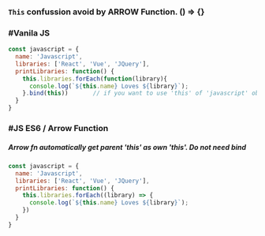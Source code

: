 ### ```This``` confussion avoid by ARROW Function. () => {}


### #Vanila JS
```js
const javascript = {
  name: 'Javascript',
  libraries: ['React', 'Vue', 'JQuery'],
  printLibraries: function() {
    this.libraries.forEach(function(library){
      console.log(`${this.name} Loves ${library}`);
    }.bind(this))       // if you want to use 'this' of 'javascript' object. You Should bind(this)
  }
}
```

### #JS ES6 / Arrow Function
##### Arrow fn automatically get parent 'this' as own 'this'. Do not need bind
```js
const javascript = {
  name: 'Javascript',
  libraries: ['React', 'Vue', 'JQuery'],
  printLibraries: function() {
    this.libraries.forEach((library) => {
      console.log(`${this.name} Loves ${library}`);
    })
  }
}
```
